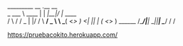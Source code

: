 _________         __   .__  __          
\_   ___ \  ____ |  | _|__|/  |_  ____  
/    \  \/ /  _ \|  |/ /  \   __\/  _ \ 
\     \___(  <_> )    <|  ||  | (  <_> )
 \______  /\____/|__|_ \__||__|  \____/ 
        \/            \/                

https://pruebacokito.herokuapp.com/

